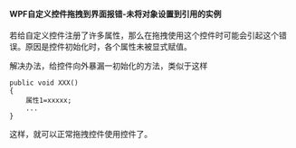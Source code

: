 #### WPF自定义控件拖拽到界面报错-未将对象设置到引用的实例

若给自定义控件注册了许多属性，那么在拖拽使用这个控件时可能会引起这个错误。原因是控件初始化时，各个属性未被显式赋值。

解决办法，给控件向外暴漏一初始化的方法，类似于这样

```
public void XXX()
{
    属性1=xxxxx;
    ...
}
```

这样，就可以正常拖拽控件使用控件了。